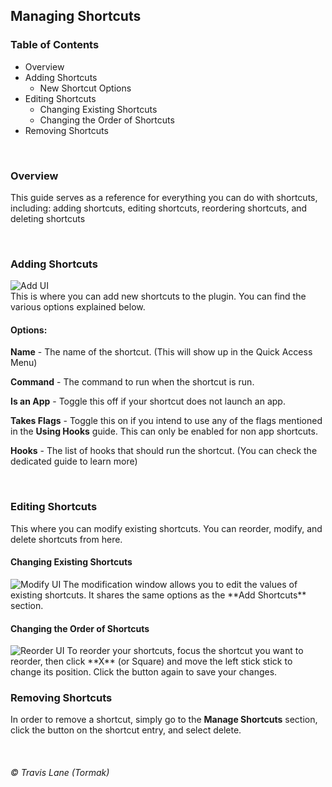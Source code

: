 <!-- Temp -->
## Managing Shortcuts

### Table of Contents
 - Overview
 - Adding Shortcuts
   - New Shortcut Options
 - Editing Shortcuts
   - Changing Existing Shortcuts
   - Changing the Order of Shortcuts
 - Removing Shortcuts

<br/>

### Overview
This guide serves as a reference for everything you can do with shortcuts, including: adding shortcuts, editing shortcuts, reordering shortcuts, and deleting shortcuts

<br/>

### Adding Shortcuts
<img title="Add UI" src="https://raw.githubusercontent.com/tormak9970/bash-shortcuts/master/assets/v2.0_add-shortcut.png" />
<br/>
This is where you can add new shortcuts to the plugin. You can find the various options explained below.

#### Options:

**Name** - The name of the shortcut. (This will show up in the Quick Access Menu)

**Command** - The command to run when the shortcut is run.

**Is an App** - Toggle this off if your shortcut does not launch an app.

**Takes Flags** - Toggle this on if you intend to use any of the flags mentioned in the **Using Hooks** guide. This can only be enabled for non app shortcuts.

**Hooks** - The list of hooks that should run the shortcut. (You can check the dedicated guide to learn more)

<br/>

### Editing Shortcuts
This where you can modify existing shortcuts. You can reorder, modify, and delete shortcuts from here.

#### Changing Existing Shortcuts
<img title="Modify UI" src="https://raw.githubusercontent.com/tormak9970/bash-shortcuts/master/assets/v2.0_modify-shortcut.png" />
The modification window allows you to edit the values of existing shortcuts. It shares the same options as the **Add Shortcuts** section.

<br/>

#### Changing the Order of Shortcuts
<img title="Reorder UI" src="https://raw.githubusercontent.com/tormak9970/bash-shortcuts/master/assets/v2.0_reordering.png" />
To reorder your shortcuts, focus the shortcut you want to reorder, then click **X** (or Square) and move the left stick stick to change its position. Click the button again to save your changes.

<br/>

### Removing Shortcuts
In order to remove a shortcut, simply go to the **Manage Shortcuts** section, click the button on the shortcut entry, and select delete.

<br/>

###### © Travis Lane (Tormak)

